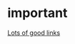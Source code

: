 # important

[Lots of good links](https://cwiki.apache.org/confluence/display/LUCENE/InformationRetrieval)


